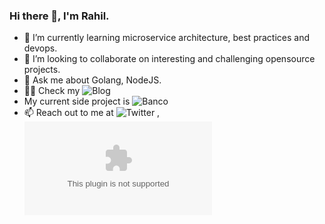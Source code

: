 ### Hi there 👋, I'm Rahil.

- 🌱 I’m currently learning microservice architecture, best practices and devops.
- 👯 I’m looking to collaborate on interesting and challenging opensource projects.
- 💬 Ask me about Golang, NodeJS.
- ✍🏻 Check my ![Blog](https://rahilrehan.github.io)
- My current side project is ![Banco](https://github.com/RahilRehan/banco)
- 📫 Reach out to me at ![Twitter](https://twitter.com/rahil_rehan) , ![Email](rahil.midde@gmail.com)
